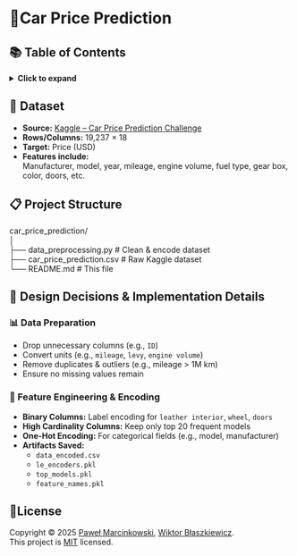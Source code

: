# 🚗Car Price Prediction

## 📚 Table of Contents
<details>
<summary><strong>Click to expand</strong></summary>

- [📖 Dataset](#-dataset)  
- [📋 Project Structure](#-project-structure)  
- [📝 Design Decisions & Implementation Details](#-design-decisions--implementation-details)  
  - [📊 Data Preparation](#-data-preparation)  
  - [🔧 Feature Engineering & Encoding](#-feature-engineering--encoding)  
- [📖 License](#license)  

</details>

## 📖 Dataset

- **Source:** [Kaggle – Car Price Prediction Challenge](https://www.kaggle.com/datasets/deepcontractor/car-price-prediction-challenge)  
- **Rows/Columns:** 19,237 × 18  
- **Target:** Price (USD)  
- **Features include:**  
  Manufacturer, model, year, mileage, engine volume, fuel type, gear box, color, doors, etc.

## 📋 Project Structure

car_price_prediction/  
│  
├── data_preprocessing.py # Clean & encode dataset  
├── car_price_prediction.csv # Raw Kaggle dataset  
└── README.md # This file  

## 📝 Design Decisions & Implementation Details

### 📊 Data Preparation

- Drop unnecessary columns (e.g., `ID`)
- Convert units (e.g., `mileage`, `levy`, `engine volume`)
- Remove duplicates & outliers (e.g., mileage > 1M km)
- Ensure no missing values remain

### 🔧 Feature Engineering & Encoding

- **Binary Columns:** Label encoding for `leather interior`, `wheel`, `doors`  
- **High Cardinality Columns:** Keep only top 20 frequent models  
- **One-Hot Encoding:** For categorical fields (e.g., model, manufacturer)  
- **Artifacts Saved:**  
  - `data_encoded.csv`  
  - `le_encoders.pkl`  
  - `top_models.pkl`  
  - `feature_names.pkl`  

## 📖License
Copyright © 2025 [Paweł Marcinkowski](https://github.com/Pawelo112), [Wiktor Błaszkiewicz](https://github.com/qub1itz).  
This project is [MIT](https://github.com/Pawelo112/car-price-estimator/blob/main/LICENSE) licensed.
